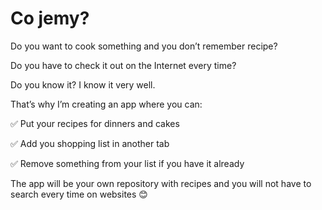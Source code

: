 # Co jemy?


Do you want to cook something and you don’t remember recipe?

Do you have to check it out on the Internet every time?

Do you know it? I know it very well.

That’s why I’m creating an app where you can:

✅ Put your recipes for dinners and cakes

✅ Add you shopping list in another tab

✅ Remove something from your list if you have it already

The app will be your own repository with recipes and you will not have to search every time on websites :blush:
